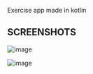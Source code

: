 Exercise app made in kotlin

## SCREENSHOTS

![image](https://user-images.githubusercontent.com/48402104/117503481-4ba9e700-af81-11eb-9dff-33f996830631.png)

![image](https://user-images.githubusercontent.com/48402104/117503628-7dbb4900-af81-11eb-9896-bf743ae9a761.png)



